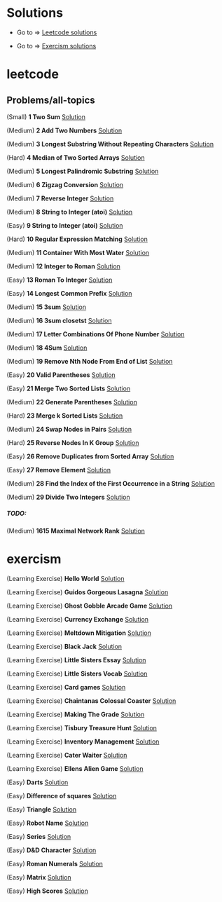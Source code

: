 # Solutions

- Go to => [Leetcode solutions](#leetcode)

- Go to => [Exercism solutions](#exercism)

# leetcode

## Problems/all-topics

(Small) **1 Two Sum** [Solution](https://github.com/FedericoBruzzone/leetcode/blob/main/leetcode/problems/all_topics/001_two_sum.py)

(Medium) **2 Add Two Numbers** [Solution](https://github.com/FedericoBruzzone/leetcode/blob/main/leetcode/problems/all_topics/0002_add_two_numbers.py)

(Medium) **3 Longest Substring Without Repeating Characters** [Solution](https://github.com/FedericoBruzzone/leetcode/blob/main/leetcode/problems/all_topics/0003_longest_substring_without_repeating_characters.py)

(Hard) **4 Median of Two Sorted Arrays** [Solution](https://github.com/FedericoBruzzone/leetcode/blob/main/leetcode/problems/all_topics/0004_median_of_two_sorted_array.py)

(Medium) **5 Longest Palindromic Substring** [Solution](https://github.com/FedericoBruzzone/leetcode/blob/main/leetcode/problems/all_topics/0005_longest_palidromic_substring.py)

(Medium) **6 Zigzag Conversion** [Solution](https://github.com/FedericoBruzzone/leetcode/blob/main/leetcode/problems/all_topics/0006_zigzag_conversion.py)

(Medium) **7 Reverse Integer** [Solution](https://github.com/FedericoBruzzone/leetcode/blob/main/leetcode/problems/all_topics/0007_reverse_integer.py)

(Medium) **8 String to Integer (atoi)** [Solution](https://github.com/FedericoBruzzone/leetcode/blob/main/leetcode/problems/all_topics/0008_string_to_integer.py)

(Easy) **9 String to Integer (atoi)** [Solution](https://github.com/FedericoBruzzone/leetcode/blob/main/leetcode/problems/all_topics/009_palindrome_number.py)

(Hard) **10 Regular Expression Matching** [Solution](https://github.com/FedericoBruzzone/leetcode/blob/main/leetcode/problems/all_topics/0010_regular_expression_matching.py)

(Medium) **11 Container With Most Water** [Solution](https://github.com/FedericoBruzzone/leetcode/blob/main/leetcode/problems/all_topics/0011_container_with_most_water.py)

(Medium) **12 Integer to Roman** [Solution](https://github.com/FedericoBruzzone/leetcode/blob/main/leetcode/problems/all_topics/0012_integer_to_roman.py)

(Easy) **13 Roman To Integer** [Solution](https://github.com/FedericoBruzzone/leetcode/blob/main/leetcode/problems/all_topics/0013_roman_to_integer.py)

(Easy) **14 Longest Common Prefix** [Solution](https://github.com/FedericoBruzzone/leetcode/blob/main/leetcode/problems/all_topics/0014_longest_common_prefix.py)

(Medium) **15 3sum** [Solution](https://github.com/FedericoBruzzone/leetcode/blob/main/leetcode/problems/all_topics/0015_3sum.py)

(Medium) **16 3sum closetst** [Solution](https://github.com/FedericoBruzzone/leetcode/blob/main/leetcode/problems/all_topics/0016_3sum_closest.py)

(Medium) **17 Letter Combinations Of Phone Number** [Solution](https://github.com/FedericoBruzzone/leetcode/blob/main/leetcode/problems/all_topics/0017_letter_combinations_of_phone_number.py)

(Medium) **18 4Sum** [Solution](https://github.com/FedericoBruzzone/leetcode/blob/main/leetcode/problems/all_topics/0018_4sum.py)

(Medium) **19 Remove Nth Node From End of List** [Solution](https://github.com/FedericoBruzzone/leetcode/blob/main/leetcode/problems/all_topics/0019_remove_nth_node_from_end_of_list.py)

(Easy) **20 Valid Parentheses** [Solution](https://github.com/FedericoBruzzone/leetcode/blob/main/leetcode/problems/all_topics/0020_valid_parentheses.py)

(Easy) **21 Merge Two Sorted Lists** [Solution](https://github.com/FedericoBruzzone/leetcode/blob/main/leetcode/problems/all_topics/0021_merge_two_sorted_lists.py)

(Medium) **22 Generate Parentheses** [Solution](https://github.com/FedericoBruzzone/leetcode/blob/main/leetcode/problems/all_topics/0022_generate_parentheses.py)

(Hard) **23 Merge k Sorted Lists** [Solution](https://github.com/FedericoBruzzone/leetcode/blob/main/leetcode/problems/all_topics/0023_merge_k_sorted_lists.py)

(Medium) **24 Swap Nodes in Pairs** [Solution](https://github.com/FedericoBruzzone/leetcode/blob/main/leetcode/problems/all_topics/0024_swap_nodes_in_pairs.py)

(Hard) **25 Reverse Nodes In K Group** [Solution](https://github.com/FedericoBruzzone/leetcode/blob/main/leetcode/problems/all_topics/0025_reverse_nodes_in_k_group.py)

(Easy) **26 Remove Duplicates from Sorted Array** [Solution](https://github.com/FedericoBruzzone/leetcode/blob/main/leetcode/problems/all_topics/0026_remove_duplicates_from_sorted_array.py)

(Easy) **27 Remove Element** [Solution](https://github.com/FedericoBruzzone/leetcode/blob/main/leetcode/problems/all_topics/0027_remove_element.py)

(Medium) **28 Find the Index of the First Occurrence in a String** [Solution](https://github.com/FedericoBruzzone/leetcode/blob/main/leetcode/problems/all_topics/0028_find_the_index_of_the_first_occurrence_in_a_string.py)

(Medium) **29 Divide Two Integers** [Solution](https://github.com/FedericoBruzzone/leetcode/blob/main/leetcode/problems/all_topics/0029_divide_two_integers.py)


##### TODO:

(Medium) **1615 Maximal Network Rank** [Solution](https://github.com/FedericoBruzzone/leetcode/blob/main/leetcode/problems/all_topics/1615_maximal_network_rank.py)

# exercism

(Learning Exercise) **Hello World** [Solution](https://github.com/FedericoBruzzone/leetcode-exercism/tree/main/exercism/tracks/python/hello-world/hello_world.py)

(Learning Exercise) **Guidos Gorgeous Lasagna** [Solution](https://github.com/FedericoBruzzone/leetcode-exercism/tree/main/exercism/tracks/python/guidos-gorgeous-lasagna/lasagna.py)

(Learning Exercise) **Ghost Gobble Arcade Game** [Solution](https://github.com/FedericoBruzzone/leetcode-exercism/tree/main/exercism/tracks/python/ghost-gobble-arcade-game/arcade_game.py)

(Learning Exercise) **Currency Exchange** [Solution](https://github.com/FedericoBruzzone/leetcode-exercism/tree/main/exercism/tracks/python/currency-exchange/exchange.py)

(Learning Exercise) **Meltdown Mitigation** [Solution](https://github.com/FedericoBruzzone/leetcode-exercism/tree/main/exercism/tracks/python/meltdown-mitigation/conditionals.py)

(Learning Exercise) **Black Jack** [Solution](https://github.com/FedericoBruzzone/leetcode-exercism/tree/main/exercism/tracks/python/black-jack/black_jack.py)

(Learning Exercise) **Little Sisters Essay** [Solution](https://github.com/FedericoBruzzone/leetcode-exercism/tree/main/exercism/tracks/python/little-sisters-essay/string_methods.py)

(Learning Exercise) **Little Sisters Vocab** [Solution](https://github.com/FedericoBruzzone/leetcode-exercism/tree/main/exercism/tracks/python/little-sisters-vocab/strings.py)

(Learning Exercise) **Card games** [Solution](https://github.com/FedericoBruzzone/leetcode-exercism/tree/main/exercism/tracks/python/card-games/lists.py)

(Learning Exercise) **Chaintanas Colossal Coaster** [Solution](https://github.com/FedericoBruzzone/leetcode-exercism/tree/main/exercism/tracks/python/chaitanas-colossal-coaster/list_methods.py)

(Learning Exercise) **Making The Grade** [Solution](https://github.com/FedericoBruzzone/leetcode-exercism/tree/main/exercism/tracks/python/making-the-grade/loops.py)

(Learning Exercise) **Tisbury Treasure Hunt** [Solution](https://github.com/FedericoBruzzone/leetcode-exercism/tree/main/exercism/tracks/python/tisbury-treasure-hunt/tuples.py)

(Learning Exercise) **Inventory Management** [Solution](https://github.com/FedericoBruzzone/leetcode-exercism/tree/main/exercism/tracks/python/inventory-management/dicts.py)

(Learning Exercise) **Cater Waiter** [Solution](https://github.com/FedericoBruzzone/leetcode-exercism/tree/main/exercism/tracks/python/cater-waiter/sets.py)

(Learning Exercise) **Ellens Alien Game** [Solution](https://github.com/FedericoBruzzone/leetcode-exercism/tree/main/exercism/tracks/python/ellens-alien-game/classes.py)

(Easy) **Darts** [Solution](https://github.com/FedericoBruzzone/leetcode-exercism/tree/main/exercism/tracks/python/darts/darts.py)

(Easy) **Difference of squares** [Solution](https://github.com/FedericoBruzzone/leetcode-exercism/tree/main/exercism/tracks/python/difference-of-squares/difference_of_squares.py)

(Easy) **Triangle**
[Solution](https://github.com/FedericoBruzzone/leetcode-exercism/tree/main/exercism/tracks/python/triangle/triangle.py)

(Easy) **Robot Name** [Solution](https://github.com/FedericoBruzzone/leetcode-exercism/tree/main/exercism/tracks/python/robot-name/robot_name.py)

(Easy) **Series** [Solution](https://github.com/FedericoBruzzone/leetcode-exercism/tree/main/exercism/tracks/python/series/series.py)

(Easy) **D&D Character** [Solution](https://github.com/FedericoBruzzone/leetcode-exercism/tree/main/exercism/tracks/python/dnd-character/dnd_character.py)

(Easy) **Roman Numerals** [Solution](https://github.com/FedericoBruzzone/leetcode-exercism/tree/main/exercism/tracks/python/roman-numerals/roman_numerals.py)

(Easy) **Matrix** [Solution](https://github.com/FedericoBruzzone/leetcode-exercism/tree/main/exercism/tracks/python/matrix/matrix.py)

(Easy) **High Scores** [Solution](https://github.com/FedericoBruzzone/leetcode-exercism/tree/main/exercism/tracks/python/high-scores/high_scores.py)
